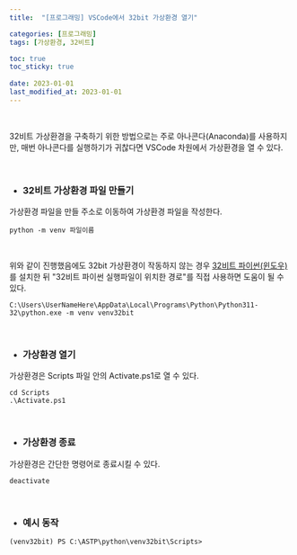 ```yaml
---
title:  "[프로그래밍] VSCode에서 32bit 가상환경 열기"

categories: [프로그래밍]
tags: [가상환경, 32비트]

toc: true
toc_sticky: true
 
date: 2023-01-01
last_modified_at: 2023-01-01
---
```


<br>

32비트 가상환경을 구축하기 위한 방법으로는 주로 아나콘다(Anaconda)를 사용하지만, 매번 아나콘다를 실행하기가 귀찮다면 VSCode 차원에서 가상환경을 열 수 있다.  

<br>

- ### 32비트 가상환경 파일 만들기  

가상환경 파일을 만들 주소로 이동하여 가상환경 파일을 작성한다.  

```terminal
python -m venv 파일이름
```

<br>

위와 같이 진행했음에도 32bit 가상환경이 작동하지 않는 경우 [32비트 파이썬(윈도우)](https://www.python.org/downloads/windows/)를 설치한 뒤 "32비트 파이썬 실행파일이 위치한 경로"를 직접 사용하면 도움이 될 수 있다.  

```terminal
C:\Users\UserNameHere\AppData\Local\Programs\Python\Python311-32\python.exe -m venv venv32bit
```

<br>

- ### 가상환경 열기  
가상환경은 Scripts 파일 안의 Activate.ps1로 열 수 있다.  

```terminal
cd Scripts
.\Activate.ps1
```

<br>

- ### 가상환경 종료  
가상환경은 간단한 명령어로 종료시킬 수 있다.  

```terminal
deactivate
```

<br>

- ### 예시 동작  

```
(venv32bit) PS C:\ASTP\python\venv32bit\Scripts>
```